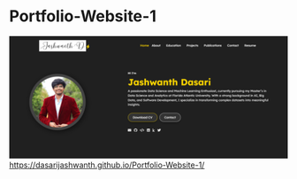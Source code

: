 # Portfolio-Website-1
![](files/Preview.png)
https://dasarijashwanth.github.io/Portfolio-Website-1/
